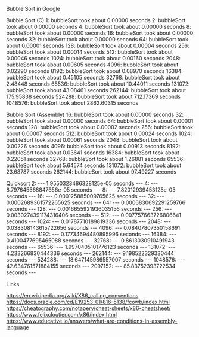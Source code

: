 Bubble Sort in Google

Bubble Sort (C)
1: bubbleSort took about 0.00000 seconds
2: bubbleSort took about 0.00000 seconds
4: bubbleSort took about 0.00000 seconds
8: bubbleSort took about 0.00000 seconds
16: bubbleSort took about 0.00000 seconds
32: bubbleSort took about 0.00000 seconds
64: bubbleSort took about 0.00001 seconds
128: bubbleSort took about 0.00004 seconds
256: bubbleSort took about 0.00014 seconds
512: bubbleSort took about 0.00046 seconds
1024: bubbleSort took about 0.00160 seconds
2048: bubbleSort took about 0.00605 seconds
4096: bubbleSort took about 0.02290 seconds
8192: bubbleSort took about 0.08970 seconds
16384: bubbleSort took about 0.45105 seconds
32768: bubbleSort took about 2.48448 seconds
65536: bubbleSort took about 10.44011 seconds
131072: bubbleSort took about 43.08461 seconds
262144: bubbleSort took about 175.95838 seconds
524288: bubbleSort took about 712.17369 seconds
1048576: bubbleSort took about 2862.60315 seconds

Bubble Sort (Assembly)
16: bubbleSort took about 0.00000 seconds
32: bubbleSort took about 0.00000 seconds
64: bubbleSort took about 0.00001 seconds
128: bubbleSort took about 0.00002 seconds
256: bubbleSort took about 0.00007 seconds
512: bubbleSort took about 0.00024 seconds
1024: bubbleSort took about 0.00061 seconds
2048: bubbleSort took about 0.00226 seconds
4096: bubbleSort took about 0.00913 seconds
8192: bubbleSort took about 0.03641 seconds
16384: bubbleSort took about 0.22051 seconds
32768: bubbleSort took about 1.26881 seconds
65536: bubbleSort took about 5.64574 seconds
131072: bubbleSort took about 23.68787 seconds
262144: bubbleSort took about 97.49227 seconds


Quicksort
2: --- 1.9550323486328125e-05 seconds ---
4: --- 8.797645568847656e-05 seconds ---
8: --- 7.82012939453125e-05 seconds ---
16: --- 0.000125885009765625 seconds ---
32: --- 0.0002689361572265625 seconds ---
64: --- 0.0006830692291259766 seconds ---
128: --- 0.0016655921936035156 seconds ---
256: --- 0.0030274391174316406 seconds ---
512: --- 0.007757663726806641 seconds ---
1024: --- 0.01787710189819336 seconds ---
2048: --- 0.038308143615722656 seconds ---
4096: --- 0.08407807350158691 seconds ---
8192: --- 0.17734694480895996 seconds ---
16384: --- 0.4100477695465088 seconds ---
32768: --- 0.8613030910491943 seconds ---
65536: --- 1.9970405101776123 seconds ---
131072: --- 4.233266830444336 seconds ---
262144: --- 9.198522329330444 seconds ---
524288: --- 18.647145986557007 seconds ---
1048576: --- 42.634761571884155 seconds ---
2097152: --- 85.83752393722534 seconds ---


Links

https://en.wikipedia.org/wiki/X86_calling_conventions
https://docs.oracle.com/cd/E19253-01/816-5138/fcowb/index.html
https://cheatography.com/notaperv/cheat-sheets/x86-cheatsheet/
https://www.felixcloutier.com/x86/index.html
https://www.educative.io/answers/what-are-conditions-in-assembly-language
